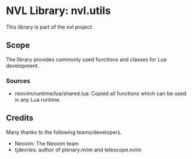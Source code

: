 # NVL Library: nvl.utils

This library is part of the nvl project.

## Scope

The library provides commonly used functions and classes for Lua development.

### Sources

- neovim/runtime/lua/shared.lua: Copied all functions which can be used in any
  Lua runtime.

## Credits

Many thanks to the following teams/developers.

- Neovim: The Neovim team
- tjdevries: author of plenary.nvim and telescope.nvim
